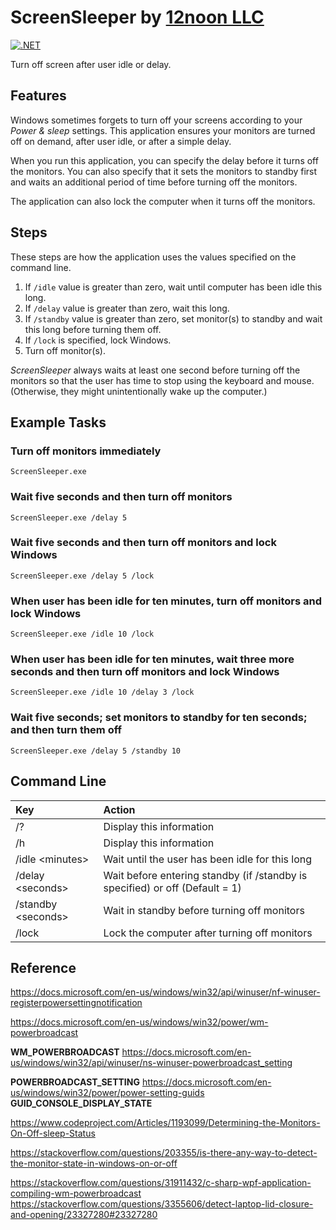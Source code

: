 # ScreenSleeper by [12noon LLC](https://12noon.com)

[![.NET](https://github.com/skst/ScreenSleeper/actions/workflows/dotnet.yml/badge.svg)](https://github.com/skst/ScreenSleeper/actions/workflows/dotnet.yml)

Turn off screen after user idle or delay.

## Features

Windows sometimes forgets to turn off your screens according
to your *Power & sleep* settings.
This application ensures your monitors are turned off on demand,
after user idle, or after a simple delay.

When you run this application, you can specify the delay before
it turns off the monitors. You can also specify that it sets
the monitors to standby first and waits an additional period of time
before turning off the monitors.

The application can also lock the computer when it turns off the monitors.

## Steps

These steps are how the application uses the values specified on the command line.

1. If `/idle` value is greater than zero, wait until computer has been idle this long.
2. If `/delay` value is greater than zero, wait this long.
3. If `/standby` value is greater than zero, set monitor(s) to standby and wait this long before turning them off.
4. If `/lock` is specified, lock Windows.
5. Turn off monitor(s).

*ScreenSleeper* always waits at least one second before turning off the monitors
so that the user has time to stop using the keyboard and mouse.
(Otherwise, they might unintentionally wake up the computer.)

## Example Tasks

### Turn off monitors immediately

`ScreenSleeper.exe`

### Wait five seconds and then turn off monitors

`ScreenSleeper.exe /delay 5`

### Wait five seconds and then turn off monitors and lock Windows

`ScreenSleeper.exe /delay 5 /lock`

### When user has been idle for ten minutes, turn off monitors and lock Windows

`ScreenSleeper.exe /idle 10 /lock`

### When user has been idle for ten minutes, wait three more seconds and then turn off monitors and lock Windows

`ScreenSleeper.exe /idle 10 /delay 3 /lock`

### Wait five seconds; set monitors to standby for ten seconds; and then turn them off

`ScreenSleeper.exe /delay 5 /standby 10`


## Command Line

Key            | Action
:------------- | :-----
/? | Display this information
/h | Display this information
/idle \<minutes\> | Wait until the user has been idle for this long
/delay \<seconds\> | Wait before entering standby (if /standby is specified) or off (Default = 1)
/standby \<seconds\> | Wait in standby before turning off monitors
/lock | Lock the computer after turning off monitors

## Reference

https://docs.microsoft.com/en-us/windows/win32/api/winuser/nf-winuser-registerpowersettingnotification

https://docs.microsoft.com/en-us/windows/win32/power/wm-powerbroadcast

**WM_POWERBROADCAST**
https://docs.microsoft.com/en-us/windows/win32/api/winuser/ns-winuser-powerbroadcast_setting

**POWERBROADCAST_SETTING**
https://docs.microsoft.com/en-us/windows/win32/power/power-setting-guids
**GUID_CONSOLE_DISPLAY_STATE**

https://www.codeproject.com/Articles/1193099/Determining-the-Monitors-On-Off-sleep-Status

https://stackoverflow.com/questions/203355/is-there-any-way-to-detect-the-monitor-state-in-windows-on-or-off

https://stackoverflow.com/questions/31911432/c-sharp-wpf-application-compiling-wm-powerbroadcast
https://stackoverflow.com/questions/3355606/detect-laptop-lid-closure-and-opening/23327280#23327280
